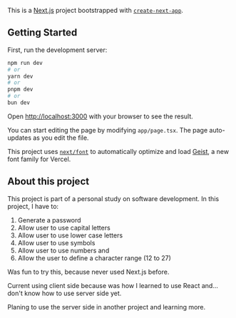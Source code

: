 This is a [Next.js](https://nextjs.org) project bootstrapped with [`create-next-app`](https://nextjs.org/docs/app/api-reference/cli/create-next-app).

## Getting Started

First, run the development server:

```bash
npm run dev
# or
yarn dev
# or
pnpm dev
# or
bun dev
```

Open [http://localhost:3000](http://localhost:3000) with your browser to see the result.

You can start editing the page by modifying `app/page.tsx`. The page auto-updates as you edit the file.

This project uses [`next/font`](https://nextjs.org/docs/app/building-your-application/optimizing/fonts) to automatically optimize and load [Geist](https://vercel.com/font), a new font family for Vercel.


## About this project

This project is part of a personal study on software development. In this project, I have to:

1. Generate a password
2. Allow user to use capital letters
3. Allow user to use lower case letters
4. Allow user to use symbols
5. Allow user to use numbers and
6. Allow the user to define a character range (12 to 27)

Was fun to try this, because never used Next.js before.

Current using client side because was how I learned to use React and...  don't know how to use server side yet.

Planing to use the server side in another project and learning more.
